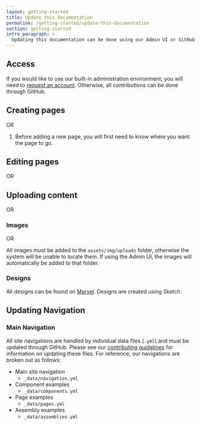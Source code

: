 ```yaml
---
layout: getting-started
title: Update this Documentation
permalink: /getting-started/update-this-documentation
section: getting-started
intro_paragraph: >
  Updating this documentation can be done using our Admin UI or GitHub
---
```


## Access
If you would like to use our built-in administration environment, you will need to <a href="mailto:mindreeper2420@gmail.com">request an account</a>. Otherwise, all contributions can be done through GitHub.

## Creating pages
<span class="badge badge-dark"><i class="fas fa-user-lock"></i></span> OR <span class="badge badge-dark"><i class="fab fa-github"></i></span>
1. Before adding a new page, you will first need to know where you want the page to go.

## Editing pages
<span class="badge badge-dark"><i class="fas fa-user-lock"></i></span> OR <span class="badge badge-dark"><i class="fab fa-github"></i></span>


## Uploading content
<span class="badge badge-dark"><i class="fas fa-user-lock"></i></span> OR <span class="badge badge-dark"><i class="fab fa-github"></i></span>


### Images
<span class="badge badge-dark"><i class="fas fa-user-lock"></i></span> OR <span class="badge badge-dark"><i class="fab fa-github"></i></span>

All images must be added to the `assets/img/uploads` folder, otherwise the system will be unable to locate them. If using the Admin UI, the images will automatically be added to that folder.

### Designs
<span class="badge badge-success"><i class="fab fa-sketch"></i></span>

All designs can be found on [Marvel](marvelapp). Designs are created using Sketch.

## Updating Navigation
<span class="badge badge-dark"><i class="fab fa-github"></i></span>

### Main Navigation
All site navigations are handled by individual data files (`.yml`) and must be updated through GitHub. Please see our [contributing guidelines]() for information on updating these files. For reference, our navigations are broken out as follows:
  - Main site navigation
    - `_data/navigation.yml`
  - Component examples
    - `_data/components.yml`
  - Page examples
    - `_data/pages.yml`
  - Assembly examples
    - `_data/assemblies.yml`
